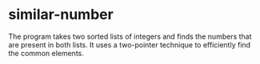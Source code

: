 # similar-number
The program takes two sorted lists of integers and finds the numbers that are present in both lists. It uses a two-pointer technique to efficiently find the common elements.
